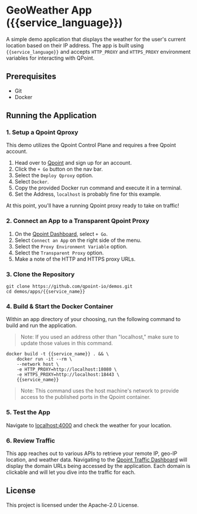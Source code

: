 <!--

Warning: This is a generated file. Do Not Edit.

-->
# GeoWeather App ({{service_language}})

A simple demo application that displays the weather for the user's current location based on their IP address. The app is built using `{{service_language}}` and accepts `HTTP_PROXY` and `HTTPS_PROXY` environment variables for interacting with QPoint.

## Prerequisites

- Git
- Docker

## Running the Application

### 1. Setup a Qpoint Qproxy
This demo utilizes the Qpoint Control Plane and requires a free Qpoint account.

1. Head over to [Qpoint](https://qpoint.io) and sign up for an account.
2. Click the `+ Go` button on the nav bar.
3. Select the `Deploy Qproxy` option.
4. Select `Docker`.
5. Copy the provided Docker run command and execute it in a terminal.
6. Set the Address, `localhost` is probably fine for this example.

At this point, you'll have a running Qpoint proxy ready to take on traffic!

### 2. Connect an App to a Transparent Qpoint Proxy

1. On the [Qpoint Dashboard](https://qpoint.io), select `+ Go`.
2. Select `Connect an App` on the right side of the menu.
3. Select the `Proxy Environment Variable` option.
4. Select the `Transparent Proxy` option.
5. Make a note of the HTTP and HTTPS proxy URLs.

### 3. Clone the Repository

```
git clone https://github.com/qpoint-io/demos.git
cd demos/apps/{{service_name}}
```

### 4. Build & Start the Docker Container
Within an app directory of your choosing, run the following command to build and run the application.

> Note: If you used an address other than "localhost," make sure to update those values in this command.

```
docker build -t {{service_name}} . && \
    docker run -it --rm \
    --network host \
    -e HTTP_PROXY=http://localhost:18080 \
    -e HTTPS_PROXY=http://localhost:18443 \
    {{service_name}}
```

> Note: This command uses the host machine's network to provide access to the published ports in the Qpoint container. 

### 5. Test the App

Navigate to [localhost:4000](http://localhost:4000) and check the weather for your location.

### 6. Review Traffic

This app reaches out to various APIs to retrieve your remote IP, geo-IP location, and weather data. Navigating to the [Qpoint Traffic Dashboard](https://qpoint.io) will display the domain URLs being accessed by the application. Each domain is clickable and will let you dive into the traffic for each.

## License

This project is licensed under the Apache-2.0 License.